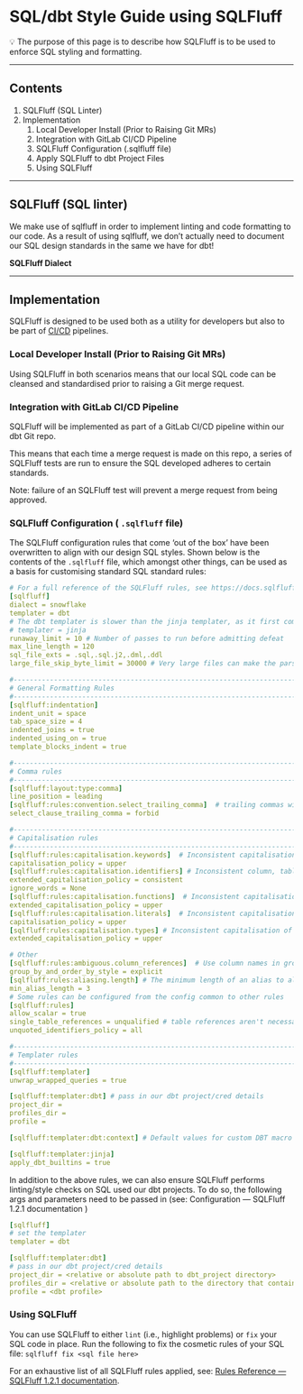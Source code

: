 # SQL/dbt Style Guide using SQLFluff

:bulb: The purpose of this page is to describe how SQLFluff is to be used to enforce SQL styling and formatting.

---

## Contents

1. SQLFluff (SQL Linter)
2. Implementation
   1. Local Developer Install (Prior to Raising Git MRs)
   2. Integration with GitLab CI/CD Pipeline
   3. SQLFluff Configuration (.sqlfluff file)
   4. Apply SQLFluff to dbt Project Files
   5. Using SQLFluff

---

## SQLFluff (SQL linter)

We make use of sqlfluff in order to implement linting and code formatting to our code. As a result of using sqlfluff, we don’t actually need to document our SQL design standards in the same we have for dbt!

**SQLFluff Dialect**

---

## Implementation

SQLFluff is designed to be used both as a utility for developers but also to be part of [CI/CD](https://en.wikipedia.org/wiki/Continuous_integration) pipelines.

### Local Developer Install (Prior to Raising Git MRs)

Using SQLFluff in both scenarios means that our local SQL code can be cleansed and standardised prior to raising a Git merge request.

### Integration with GitLab CI/CD Pipeline

SQLFluff will be implemented as part of a GitLab CI/CD pipeline within our dbt Git repo.

This means that each time a merge request is made on this repo, a series of SQLFluff tests are run to ensure the SQL developed adheres to certain standards.

Note: failure of an SQLFluff test will prevent a merge request from being approved.

### SQLFluff Configuration ( `.sqlfluff` file)

The SQLFluff configuration rules that come ‘out of the box’ have been overwritten to align with our design SQL styles. Shown below is the contents of the `.sqlfluff` file, which amongst other things, can be used as a basis for customising standard SQL standard rules:

```yaml
# For a full reference of the SQLFluff rules, see https://docs.sqlfluff.com/en/stable/rules.html
[sqlfluff]
dialect = snowflake
templater = dbt
# The dbt templater is slower than the jinja templater, as it first compiles the dbt code into data warehouse code. If you don't need to use the dbt templater, uncomment the line below
# templater = jinja
runaway_limit = 10 # Number of passes to run before admitting defeat
max_line_length = 120
sql_file_exts = .sql,.sql.j2,.dml,.ddl
large_file_skip_byte_limit = 30000 # Very large files can make the parser effectively hang

#-----------------------------------------------------------------------------------
# General Formatting Rules
#-----------------------------------------------------------------------------------
[sqlfluff:indentation]
indent_unit = space
tab_space_size = 4
indented_joins = true
indented_using_on = true
template_blocks_indent = true

#-----------------------------------------------------------------------------------
# Comma rules
#-----------------------------------------------------------------------------------
[sqlfluff:layout:type:comma]
line_position = leading
[sqlfluff:rules:convention.select_trailing_comma]  # trailing commas within select clauses
select_clause_trailing_comma = forbid

#-----------------------------------------------------------------------------------
# Capitalisation rules
#-----------------------------------------------------------------------------------
[sqlfluff:rules:capitalisation.keywords]  # Inconsistent capitalisation of keywords.
capitalisation_policy = upper
[sqlfluff:rules:capitalisation.identifiers] # Inconsistent column, table, CTE & other names
extended_capitalisation_policy = consistent
ignore_words = None
[sqlfluff:rules:capitalisation.functions]  # Inconsistent capitalisation of function names.
extended_capitalisation_policy = upper
[sqlfluff:rules:capitalisation.literals]  # Inconsistent capitalisation of null & boolean literals.
capitalisation_policy = upper
[sqlfluff:rules:capitalisation.types] # Inconsistent capitalisation of data types.
extended_capitalisation_policy = upper

# Other
[sqlfluff:rules:ambiguous.column_references]  # Use column names in group by statements.
group_by_and_order_by_style = explicit
[sqlfluff:rules:aliasing.length] # The minimum length of an alias to allow without raising a violation.
min_alias_length = 3
# Some rules can be configured from the config common to other rules
[sqlfluff:rules]
allow_scalar = true
single_table_references = unqualified # table references aren't necessary in statements with a single table.
unquoted_identifiers_policy = all

#-----------------------------------------------------------------------------------
# Templater rules
#-----------------------------------------------------------------------------------
[sqlfluff:templater]
unwrap_wrapped_queries = true

[sqlfluff:templater:dbt] # pass in our dbt project/cred details
project_dir =
profiles_dir =
profile =

[sqlfluff:templater:dbt:context] # Default values for custom DBT macro context

[sqlfluff:templater:jinja]
apply_dbt_builtins = true
```

In addition to the above rules, we can also ensure SQLFluff performs linting/style checks on SQL used our dbt projects. To do so, the following args and parameters need to be passed in (see: Configuration — SQLFluff 1.2.1 documentation )

```yaml
[sqlfluff]
# set the templater
templater = dbt

[sqlfluff:templater:dbt]
# pass in our dbt project/cred details
project_dir = <relative or absolute path to dbt_project directory>
profiles_dir = <relative or absolute path to the directory that contains the profiles.yml file>
profile = <dbt profile>
```

### Using SQLFluff

You can use SQLFluff to either `lint` (i.e., highlight problems) or `fix` your SQL code in place. Run the following to fix the cosmetic rules of your SQL file: `sqlfluff fix <sql file here>`

For an exhaustive list of all SQLFluff rules applied, see: [Rules Reference — SQLFluff 1.2.1 documentation](https://docs.sqlfluff.com/en/stable/rules.html).
